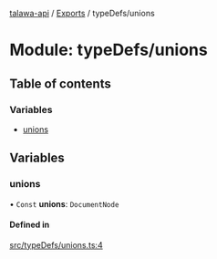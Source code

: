 [talawa-api](../README.md) / [Exports](../modules.md) / typeDefs/unions

# Module: typeDefs/unions

## Table of contents

### Variables

- [unions](typeDefs_unions.md#unions)

## Variables

### unions

• `Const` **unions**: `DocumentNode`

#### Defined in

[src/typeDefs/unions.ts:4](https://github.com/PalisadoesFoundation/talawa-api/blob/55cb3be/src/typeDefs/unions.ts#L4)
